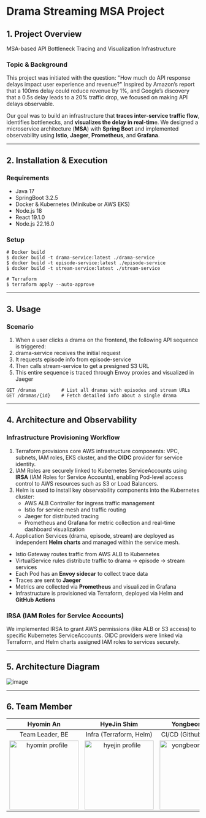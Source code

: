 # Drama Streaming MSA Project 

## 1. Project Overview

MSA-based API Bottleneck Tracing and Visualization Infrastructure

### Topic & Background 
This project was initiated with the question: "How much do API response delays impact user experience and revenue?" Inspired by Amazon’s report that a 100ms delay could reduce revenue by 1%, and Google’s discovery that a 0.5s delay leads to a 20% traffic drop, we focused on making API delays observable.

Our goal was to build an infrastructure that **traces inter-service traffic flow**, identifies bottlenecks, and **visualizes the delay in real-tim**e. We designed a microservice architecture (**MSA**) with **Spring Boot** and implemented observability using **Istio**, **Jaeger**, **Prometheus**, and **Grafana**.

---
## 2. Installation & Execution
### Requirements
- Java 17
- SpringBoot 3.2.5
- Docker & Kubernetes (Minikube or AWS EKS)
- Node.js 18
- React 19.1.0
- Node.js 22.16.0

### Setup
```
# Docker build
$ docker build -t drama-service:latest ./drama-service
$ docker build -t episode-service:latest ./episode-service
$ docker build -t stream-service:latest ./stream-service

# Terraform
$ terraform apply --auto-approve
```
---
## 3. Usage
### Scenario
1. When a user clicks a drama on the frontend, the following API sequence is triggered:
2. drama-service receives the initial request
3. It requests episode info from episode-service
4. Then calls stream-service to get a presigned S3 URL
5. This entire sequence is traced through Envoy proxies and visualized in Jaeger

```
GET /dramas         # List all dramas with episodes and stream URLs
GET /dramas/{id}    # Fetch detailed info about a single drama
```
---
## 4. Architecture and Observability
### Infrastructure Provisioning Workflow
1. Terraform provisions core AWS infrastructure components: VPC, subnets, IAM roles, EKS cluster, and the **OIDC** provider for service identity.
2. IAM Roles are securely linked to Kubernetes ServiceAccounts using **IRSA** (IAM Roles for Service Accounts), enabling Pod-level access control to AWS resources such as S3 or Load Balancers.
3. Helm is used to install key observability components into the Kubernetes cluster:
    - AWS ALB Controller for ingress traffic management
    - Istio for service mesh and traffic routing
    - Jaeger for distributed tracing
    - Prometheus and Grafana for metric collection and real-time dashboard visualization
4. Application Services (drama, episode, stream) are deployed as independent **Helm charts** and managed within the service mesh.

- Istio Gateway routes traffic from AWS ALB to Kubernetes
- VirtualService rules distribute traffic to drama → episode → stream services
- Each Pod has an **Envoy sidecar** to collect trace data
- Traces are sent to **Jaeger**
- Metrics are collected via **Prometheus** and visualized in Grafana
- Infrastructure is provisioned via Terraform, deployed via Helm and **GitHub Actions**

### IRSA (IAM Roles for Service Accounts)

We implemented IRSA to grant AWS permissions (like ALB or S3 access) to specific Kubernetes ServiceAccounts. OIDC providers were linked via Terraform, and Helm charts assigned IAM roles to services securely.

---
## 5. Architecture Diagram
![image](https://github.com/user-attachments/assets/d27dc057-a1f4-4711-a132-5a0475f0172d)

---
## 6. Team Member
| Hyomin An | HyeJin Shim | Yongbeom Kim | Chanhoon Kim | Juseung Lee |
| :---: | :---: | :---: | :---: | :---: |
| Team Leader, BE | Infra (Terraform, Helm) | CI/CD (Github Actions) | Infra (Terraform, Helm) | FE |
| <img src="https://avatars.githubusercontent.com/u/98948416?v=4" alt="hyomin profile" width="180" height="180"> | <img src="https://avatars.githubusercontent.com/u/204316388?v=4" alt="hyejin profile" width="180" height="180"> | <img src="https://avatars.githubusercontent.com/u/122729196?v=4" alt="yongbeom profile" width="180" height="180"> | <img src="https://avatars.githubusercontent.com/u/134241229?v=4" alt="chanhk1 profile" width="180" height="180"> | <img src="https://avatars.githubusercontent.com/u/194181560?v=4" alt="juseung profile" width="180" height="180">
